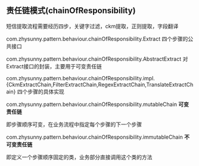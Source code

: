 ## 责任链模式(chainOfResponsibility)

短信提取流程需要经历四步，关键字过滤，ckm提取，正则提取，字段翻译

com.zhysunny.pattern.behaviour.chainOfResponsibility.Extract 四个步骤的公共接口

com.zhysunny.pattern.behaviour.chainOfResponsibility.AbstractExtract 对Extract接口的封装，主要用于可变责任链

com.zhysunny.pattern.behaviour.chainOfResponsibility.impl.{CkmExtractChain,FilterExtractChain,RegexExtractChain,TranslateExtractChain} 四个步骤的具体实现

com.zhysunny.pattern.behaviour.chainOfResponsibility.mutableChain **可变责任链**

即步骤顺序可变，在业务流程中指定每个步骤的下一个步骤

com.zhysunny.pattern.behaviour.chainOfResponsibility.immutableChain **不可变责任链**

即定义一个步骤顺序固定的类，业务部分直接调用这个类的方法

